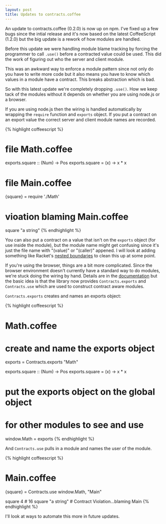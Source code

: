 ```yaml
--- 
layout: post
title: Updates to contracts.coffee
---
```


An update to contracts.coffee (0.2.0) is now up on npm. I've fixed up 
a few bugs since the intial release and it's now based on the 
latest CoffeeScript (1.2.0)
but the big update is a rework of how modules are handled.

Before this update we were handling module blame tracking by forcing the
programmer to call `.use()` before a contracted value could be used. This
did the work of figuring out who the server and client module.


This was an awkward way to enforce a module pattern since not only do you have to
write more code but it also means you have to know which values in a 
module have a contract. This breaks abstraction which is bad.

So with this latest update we're completely dropping `.use()`. How we keep tack
of the modules without it depends on whether you are using node.js or a browser.

If you are using node.js then the wiring is handled automatically by wrapping
the `require` function and `exports` object. If you put a contract on an export
value the correct server and client module names are recorded.

{% highlight coffeescript %}
# file Math.coffee
exports.square :: (Num) -> Pos
exports.square = (x) -> x * x

#####

# file Main.coffee
{square} = require './Math'

# vioation blaming Main.coffee
square "a string"
{% endhighlight %}

You can also put a contract on a value that isn't on the `exports` object (for use inside 
the module), but the module name might get confusing since it's just the file name with
"(value)" or "(caller)" appened. I will look at adding something like Racket's
[nested boundaries](http://docs.racket-lang.org/reference/Attaching_Contracts_to_Values.html#%28part._.Nested_.Contract_.Boundaries%29) 
to clean this up at some point.

If you're using the browser, things are a bit more complicated. Since the browser environment 
doesn't currently have a standard way to do modules, we're stuck doing the wiring by hand. 
Details are in the [documentation](http://disnetdev.com/contracts.coffee/) but the basic idea is that
the library now provides `Contracts.exports` and `Contracts.use` which are used to construct
contract aware modules.

`Contracts.exports` creates and names an exports object:

{% highlight coffeescript %}
# Math.coffee

# create and name the exports object
exports = Contracts.exports "Math"

exports.square :: (Num) -> Pos
exports.square = (x) -> x * x

# put the exports object on the global object 
# for other modules to see and use
window.Math = exports
{% endhighlight %}

And `Contracts.use` pulls in a module and names the user of the module.

{% highlight coffeescript %}
# Main.coffee
{square} = Contracts.use window.Math, "Main"

square 4          # 16
square "a string" # Contract Violation...blaming Main
{% endhighlight %}

I'll look at ways to automate this more in future updates.

